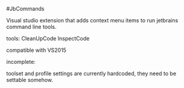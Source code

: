 #JbCommands

Visual studio extension that adds context menu items to run jetbrains command line tools.

tools:
CleanUpCode
InspectCode

compatible with VS2015

incomplete:

toolset and profile settings are currently hardcoded, they need to be settable somehow.
